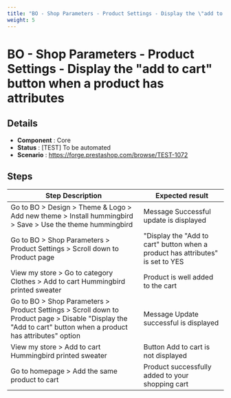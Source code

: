 ```yaml
---
title: "BO - Shop Parameters - Product Settings - Display the \"add to cart\" button when a product has attributes"
weight: 5
---
```


# BO - Shop Parameters - Product Settings - Display the \"add to cart\" button when a product has attributes
## Details
* **Component** : Core
* **Status** : [TEST] To be automated
* **Scenario** : https://forge.prestashop.com/browse/TEST-1072

## Steps
| Step Description | Expected result |
| ----- | ----- |
| Go to BO > Design > Theme & Logo > Add new theme > Install hummingbird > Save > Use the theme hummingbird | Message Successful update is displayed |
| Go to BO > Shop Parameters > Product Settings > Scroll down to Product page | "Display the "Add to cart" button when a product has attributes" is set to YES |
| View my store > Go to category Clothes > Add to cart Hummingbird printed sweater | Product is well added to the cart |
| Go to BO > Shop Parameters > Product Settings > Scroll down to Product page > Disable "Display the "Add to cart" button when a product has attributes" option | Message Update successful is displayed |
| View my store > Add to cart Hummingbird printed sweater | Button Add to cart is not displayed |
| Go to homepage > Add the same product to cart | Product successfully added to your shopping cart |
